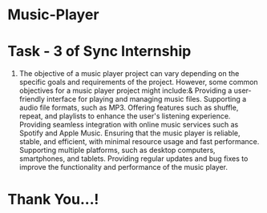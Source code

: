 # Music-Player
# Task - 3 of Sync Internship
1. The objective of a music player project can vary depending on the specific goals and requirements of the project. However, some common objectives for a music player project might include:&
Providing a user-friendly interface for playing and managing music files.
Supporting a audio file formats, such as MP3.
Offering features such as shuffle, repeat, and playlists to enhance the user's listening experience.
Providing seamless integration with online music services such as Spotify and Apple Music.
Ensuring that the music player is reliable, stable, and efficient, with minimal resource usage and fast performance.
Supporting multiple platforms, such as desktop computers, smartphones, and tablets.
Providing regular updates and bug fixes to improve the functionality and performance of the music player.
# Thank You...!
